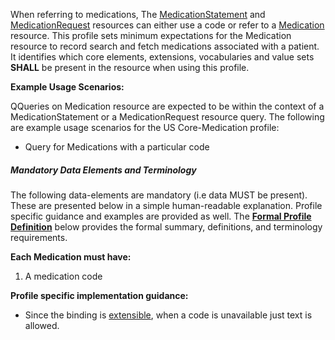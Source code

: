 When referring to medications, The [MedicationStatement] and [MedicationRequest] resources can either use a code or refer to a [Medication] resource.  This profile sets minimum expectations for the Medication resource to record search and fetch medications associated with a patient. It identifies which core elements, extensions, vocabularies and value sets **SHALL** be present in the resource when using this profile.

**Example Usage Scenarios:**

QQueries on Medication resource are expected to be within the context of a MedicationStatement or a MedicationRequest resource query. The following are
example usage scenarios for the US Core-Medication profile:

-   Query for Medications with a particular code

##### Mandatory Data Elements and Terminology


The following data-elements are mandatory (i.e data MUST be present). These are presented below in a simple human-readable explanation.  Profile specific guidance and examples are provided as well.  The [**Formal Profile Definition**](#profile) below provides the  formal summary, definitions, and  terminology requirements.  

**Each Medication must have:**

1.  A medication code


**Profile specific implementation guidance:**

*  Since the binding is [extensible](definitions.html#extensible-binding-for-codeableconcept-datatype), when a code is unavailable just text is allowed.

[MedicationStatement]: http://build.fhir.org/medicationstatement.html
 [MedicationRequest]: http://build.fhir.org/medicationrequest.html
 [Medication]: http://build.fhir.org/medication.html
